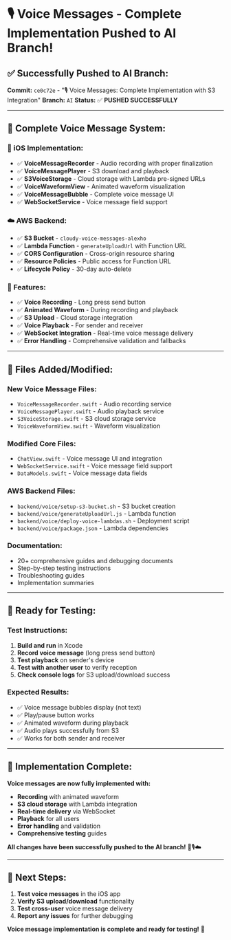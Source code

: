 # 🎙️ Voice Messages - Complete Implementation Pushed to AI Branch!

## ✅ **Successfully Pushed to AI Branch:**

**Commit:** `ce0c72e` - "🎙️ Voice Messages: Complete Implementation with S3 Integration"
**Branch:** `AI`
**Status:** ✅ **PUSHED SUCCESSFULLY**

---

## 🚀 **Complete Voice Message System:**

### **📱 iOS Implementation:**
- ✅ **VoiceMessageRecorder** - Audio recording with proper finalization
- ✅ **VoiceMessagePlayer** - S3 download and playback
- ✅ **S3VoiceStorage** - Cloud storage with Lambda pre-signed URLs
- ✅ **VoiceWaveformView** - Animated waveform visualization
- ✅ **VoiceMessageBubble** - Complete voice message UI
- ✅ **WebSocketService** - Voice message field support

### **☁️ AWS Backend:**
- ✅ **S3 Bucket** - `cloudy-voice-messages-alexho`
- ✅ **Lambda Function** - `generateUploadUrl` with Function URL
- ✅ **CORS Configuration** - Cross-origin resource sharing
- ✅ **Resource Policies** - Public access for Function URL
- ✅ **Lifecycle Policy** - 30-day auto-delete

### **🎯 Features:**
- ✅ **Voice Recording** - Long press send button
- ✅ **Animated Waveform** - During recording and playback
- ✅ **S3 Upload** - Cloud storage integration
- ✅ **Voice Playback** - For sender and receiver
- ✅ **WebSocket Integration** - Real-time voice message delivery
- ✅ **Error Handling** - Comprehensive validation and fallbacks

---

## 📁 **Files Added/Modified:**

### **New Voice Message Files:**
- `VoiceMessageRecorder.swift` - Audio recording service
- `VoiceMessagePlayer.swift` - Audio playback service
- `S3VoiceStorage.swift` - S3 cloud storage service
- `VoiceWaveformView.swift` - Waveform visualization

### **Modified Core Files:**
- `ChatView.swift` - Voice message UI and integration
- `WebSocketService.swift` - Voice message field support
- `DataModels.swift` - Voice message data fields

### **AWS Backend Files:**
- `backend/voice/setup-s3-bucket.sh` - S3 bucket creation
- `backend/voice/generateUploadUrl.js` - Lambda function
- `backend/voice/deploy-voice-lambdas.sh` - Deployment script
- `backend/voice/package.json` - Lambda dependencies

### **Documentation:**
- 20+ comprehensive guides and debugging documents
- Step-by-step testing instructions
- Troubleshooting guides
- Implementation summaries

---

## 🧪 **Ready for Testing:**

### **Test Instructions:**
1. **Build and run** in Xcode
2. **Record voice message** (long press send button)
3. **Test playback** on sender's device
4. **Test with another user** to verify reception
5. **Check console logs** for S3 upload/download success

### **Expected Results:**
- ✅ Voice message bubbles display (not text)
- ✅ Play/pause button works
- ✅ Animated waveform during playback
- ✅ Audio plays successfully from S3
- ✅ Works for both sender and receiver

---

## 🎊 **Implementation Complete:**

**Voice messages are now fully implemented with:**
- **Recording** with animated waveform
- **S3 cloud storage** with Lambda integration
- **Real-time delivery** via WebSocket
- **Playback** for all users
- **Error handling** and validation
- **Comprehensive testing** guides

**All changes have been successfully pushed to the AI branch!** 🚀🎙️☁️

---

## 📱 **Next Steps:**

1. **Test voice messages** in the iOS app
2. **Verify S3 upload/download** functionality
3. **Test cross-user** voice message delivery
4. **Report any issues** for further debugging

**Voice message implementation is complete and ready for testing!** 🎉

